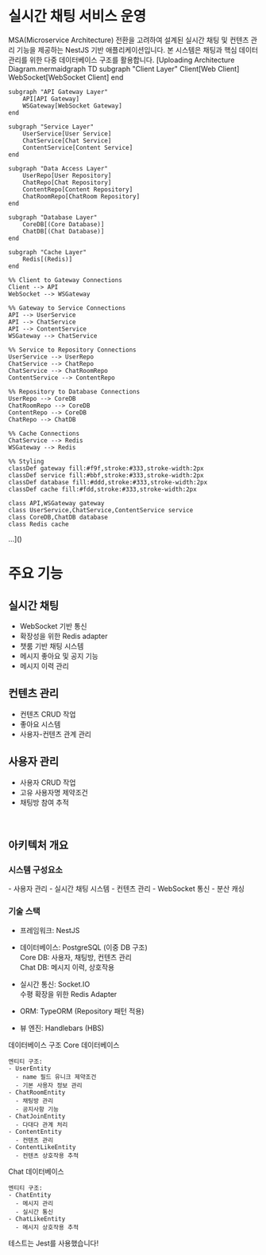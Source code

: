 # 실시간 채팅 서비스 운영

MSA(Microservice Architecture) 전환을 고려하여 설계된 실시간 채팅 및 컨텐츠 관리 기능을 제공하는 NestJS 기반 애플리케이션입니다. 본 시스템은 채팅과 핵심 데이터 관리를 위한 다중 데이터베이스 구조를 활용합니다.
[Uploading Architecture Diagram.mermaidgraph TD
    subgraph "Client Layer"
        Client[Web Client]
        WebSocket[WebSocket Client]
    end

    subgraph "API Gateway Layer"
        API[API Gateway]
        WSGateway[WebSocket Gateway]
    end

    subgraph "Service Layer"
        UserService[User Service]
        ChatService[Chat Service]
        ContentService[Content Service]
    end

    subgraph "Data Access Layer"
        UserRepo[User Repository]
        ChatRepo[Chat Repository]
        ContentRepo[Content Repository]
        ChatRoomRepo[ChatRoom Repository]
    end

    subgraph "Database Layer"
        CoreDB[(Core Database)]
        ChatDB[(Chat Database)]
    end

    subgraph "Cache Layer"
        Redis[(Redis)]
    end

    %% Client to Gateway Connections
    Client --> API
    WebSocket --> WSGateway

    %% Gateway to Service Connections
    API --> UserService
    API --> ChatService
    API --> ContentService
    WSGateway --> ChatService

    %% Service to Repository Connections
    UserService --> UserRepo
    ChatService --> ChatRepo
    ChatService --> ChatRoomRepo
    ContentService --> ContentRepo

    %% Repository to Database Connections
    UserRepo --> CoreDB
    ChatRoomRepo --> CoreDB
    ContentRepo --> CoreDB
    ChatRepo --> ChatDB

    %% Cache Connections
    ChatService --> Redis
    WSGateway --> Redis

    %% Styling
    classDef gateway fill:#f9f,stroke:#333,stroke-width:2px
    classDef service fill:#bbf,stroke:#333,stroke-width:2px
    classDef database fill:#ddd,stroke:#333,stroke-width:2px
    classDef cache fill:#fdd,stroke:#333,stroke-width:2px

    class API,WSGateway gateway
    class UserService,ChatService,ContentService service
    class CoreDB,ChatDB database
    class Redis cache
…]()


<h1>주요 기능</h1>
<h2>실시간 채팅</h2>

- WebSocket 기반 통신
- 확장성을 위한 Redis adapter
- 챗룸 기반 채팅 시스템
- 메시지 좋아요 및 공지 기능
- 메시지 이력 관리

<h2>컨텐츠 관리</h2>

- 컨텐츠 CRUD 작업
- 좋아요 시스템
- 사용자-컨텐츠 관계 관리

<h2>사용자 관리</h2>

- 사용자 CRUD 작업
- 고유 사용자명 제약조건
- 채팅방 참여 추적
</br>
<h2>아키텍처 개요</h2>
<h3>시스템 구성요소</h3>
- 사용자 관리
- 실시간 채팅 시스템
- 컨텐츠 관리
- WebSocket 통신
- 분산 캐싱
</br>
<h3>기술 스택</h3>

- 프레임워크: NestJS

- 데이터베이스: PostgreSQL (이중 DB 구조)
</br></tr>Core DB: 사용자, 채팅방, 컨텐츠 관리
</br></tr>Chat DB: 메시지 이력, 상호작용

- 실시간 통신: Socket.IO
</br></tr>수평 확장을 위한 Redis Adapter


- ORM: TypeORM (Repository 패턴 적용)
- 뷰 엔진: Handlebars (HBS)

데이터베이스 구조
Core 데이터베이스

```
엔티티 구조:
- UserEntity
  - name 필드 유니크 제약조건
  - 기본 사용자 정보 관리
- ChatRoomEntity
  - 채팅방 관리
  - 공지사항 기능
- ChatJoinEntity
  - 다대다 관계 처리
- ContentEntity
  - 컨텐츠 관리
- ContentLikeEntity
  - 컨텐츠 상호작용 추적
```

Chat 데이터베이스

```
엔티티 구조:
- ChatEntity
  - 메시지 관리
  - 실시간 통신
- ChatLikeEntity
  - 메시지 상호작용 추적
```

테스트는 Jest를 사용했습니다!

